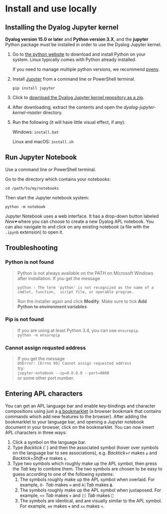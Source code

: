 # Install and use locally

## Installing the Dyalog Jupyter kernel
**Dyalog version 15.0 or later** and **Python version 3.X**, and the **jupyter** Python package must be installed in order to use the Dyalog Jupyter kernel.

1. Go to [the python website](https://www.python.org/downloads/) to download and install Python on your system. Linux typically comes with Python already installed.

	If you need to manage multiple python versions, we recommend [pyenv](https://github.com/pyenv/pyenv).

1. Install [Jupyter](https://jupyter.org/) from a command line or PowerShell terminal.

	`pip install jupyter`

1. Click to [download the Dyalog Jupyter kernel repository as a zip](https://github.com/Dyalog/dyalog-jupyter-kernel/archive/master.zip).
1. After downloading, extract the contents and open the *dyalog-jupyter-kernel-master* directory.
1. Run the following (it will have little visual effect, if any):  

	Windows: `install.bat`  

	Linux and macOS: `install.sh`

## Run Jupyter Notebook
Use a command line or PowerShell terminal.

Go to the directory which contains your notebooks:

```
cd /path/to/my/notebooks
```

Then start the Jupyter notebook system:

```
python -m notebook
```

Jupyter Notebook uses a web interface. It has a drop-down button labeled *New▾* where you can choose to create a new Dyalog APL notebook. You can also navigate to and click on any existing notebook (a file with the `.ipynb` extension) to open it.

## Troubleshooting

### Python is not found
> Python is not always available on the PATH on Microsoft Windows after installation. If you get the message
> ```
> python : The term 'python' is not recognized as the name of a cmdlet, function,  script file, or operable program.
> ```
> Run the installer again and click **Modify**. Make sure to tick **Add Python to environment variables**

### Pip is not found
> If you are using at least Python 3.4, you can use `ensurepip`.  
> `python -m ensurepip`

### Cannot assign requsted address
> If you get the message  
> `OSError: [Errno 99] Cannot assign requested address`  
> try:  
> `jupyter-notebook --ip=0.0.0.0 --port=8080`  
> or some other port number.

## Entering APL characters

You can get an APL language bar and enable key-bindings and character compositions using just a [a bookmarklet](https://abrudz.github.io/lb/apl) (a browser bookmark that contains commands which add new features to the browser). After adding the bookmarklet to your language bar, and opening a Jupyter notebook document in your browser, click on the bookmarklet. You can now insert APL characters in three ways:

1. Click a symbol on the language bar.
1. Type *Backtick* (`` ` ``) and then the associated symbol (hover over symbols on the language bar to see associations), e.g. *Backtick*+*r* makes `⍴` and *Backtick*+*Shift*+*e* makes `⍷`.
1. Type two symbols which roughly make up the APL symbol, then press the *Tab* key to combine them. The two symbols are chosen to be easy to guess according to one of the following systems:
    1. The symbols roughly make up the APL symbol when overlaid. For example, `O-` *Tab* makes `⊖` and `A|`*Tab*  makes `⍋`.
    1. The symbols roughly make up the APL symbol when juxtaposed. For example, `<>` *Tab* makes `⋄` and `[]` *Tab* makes `⎕`
    1. The symbols are identical, and are visually similar to the APL symbol. For example, `ee` makes `∊` and `xx` makes `×`.

